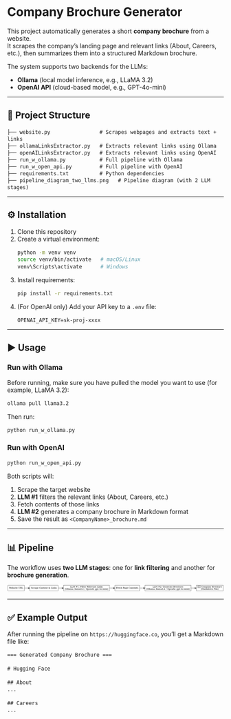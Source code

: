 # Company Brochure Generator

This project automatically generates a short **company brochure** from a website.  
It scrapes the company’s landing page and relevant links (About, Careers, etc.), then summarizes them into a structured Markdown brochure.  

The system supports two backends for the LLMs:
- **Ollama** (local model inference, e.g., LLaMA 3.2)  
- **OpenAI API** (cloud-based model, e.g., GPT-4o-mini)

---

## 📂 Project Structure

```
├── website.py                # Scrapes webpages and extracts text + links
├── ollamaLinksExtractor.py   # Extracts relevant links using Ollama
├── openAILinksExtractor.py   # Extracts relevant links using OpenAI
├── run_w_ollama.py           # Full pipeline with Ollama
├── run_w_open_api.py         # Full pipeline with OpenAI
├── requirements.txt          # Python dependencies
├── pipeline_diagram_two_llms.png   # Pipeline diagram (with 2 LLM stages)
```

---

## ⚙️ Installation

1. Clone this repository  
2. Create a virtual environment:
   ```bash
   python -m venv venv
   source venv/bin/activate   # macOS/Linux
   venv\Scripts\activate      # Windows
   ```
3. Install requirements:
   ```bash
   pip install -r requirements.txt
   ```
4. (For OpenAI only) Add your API key to a `.env` file:
   ```
   OPENAI_API_KEY=sk-proj-xxxx
   ```

---

## ▶️ Usage

### Run with Ollama
Before running, make sure you have pulled the model you want to use (for example, LLaMA 3.2):

```bash
ollama pull llama3.2
```

Then run:
```bash
python run_w_ollama.py
```

### Run with OpenAI
```bash
python run_w_open_api.py
```

Both scripts will:
1. Scrape the target website  
2. **LLM #1** filters the relevant links (About, Careers, etc.)  
3. Fetch contents of those links  
4. **LLM #2** generates a company brochure in Markdown format  
5. Save the result as `<CompanyName>_brochure.md`  

---

## 📊 Pipeline

The workflow uses **two LLM stages**: one for **link filtering** and another for **brochure generation**.  

![Pipeline Diagram](pipeline_diagram_two_llms.png)

---

## ✅ Example Output

After running the pipeline on `https://huggingface.co`, you’ll get a Markdown file like:

```
=== Generated Company Brochure ===

# Hugging Face

## About
...

## Careers
...
```
